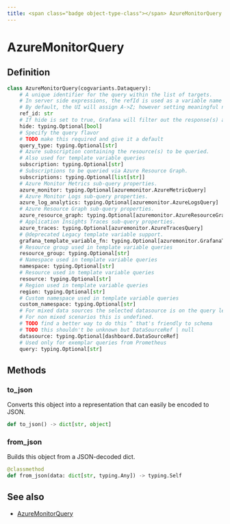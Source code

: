 ```yaml
---
title: <span class="badge object-type-class"></span> AzureMonitorQuery
---
```

# <span class="badge object-type-class"></span> AzureMonitorQuery

## Definition

```python
class AzureMonitorQuery(cogvariants.Dataquery):
    # A unique identifier for the query within the list of targets.
    # In server side expressions, the refId is used as a variable name to identify results.
    # By default, the UI will assign A->Z; however setting meaningful names may be useful.
    ref_id: str
    # If hide is set to true, Grafana will filter out the response(s) associated with this query before returning it to the panel.
    hide: typing.Optional[bool]
    # Specify the query flavor
    # TODO make this required and give it a default
    query_type: typing.Optional[str]
    # Azure subscription containing the resource(s) to be queried.
    # Also used for template variable queries
    subscription: typing.Optional[str]
    # Subscriptions to be queried via Azure Resource Graph.
    subscriptions: typing.Optional[list[str]]
    # Azure Monitor Metrics sub-query properties.
    azure_monitor: typing.Optional[azuremonitor.AzureMetricQuery]
    # Azure Monitor Logs sub-query properties.
    azure_log_analytics: typing.Optional[azuremonitor.AzureLogsQuery]
    # Azure Resource Graph sub-query properties.
    azure_resource_graph: typing.Optional[azuremonitor.AzureResourceGraphQuery]
    # Application Insights Traces sub-query properties.
    azure_traces: typing.Optional[azuremonitor.AzureTracesQuery]
    # @deprecated Legacy template variable support.
    grafana_template_variable_fn: typing.Optional[azuremonitor.GrafanaTemplateVariableQuery]
    # Resource group used in template variable queries
    resource_group: typing.Optional[str]
    # Namespace used in template variable queries
    namespace: typing.Optional[str]
    # Resource used in template variable queries
    resource: typing.Optional[str]
    # Region used in template variable queries
    region: typing.Optional[str]
    # Custom namespace used in template variable queries
    custom_namespace: typing.Optional[str]
    # For mixed data sources the selected datasource is on the query level.
    # For non mixed scenarios this is undefined.
    # TODO find a better way to do this ^ that's friendly to schema
    # TODO this shouldn't be unknown but DataSourceRef | null
    datasource: typing.Optional[dashboard.DataSourceRef]
    # Used only for exemplar queries from Prometheus
    query: typing.Optional[str]
```
## Methods

### <span class="badge object-method"></span> to_json

Converts this object into a representation that can easily be encoded to JSON.

```python
def to_json() -> dict[str, object]
```

### <span class="badge object-method"></span> from_json

Builds this object from a JSON-decoded dict.

```python
@classmethod
def from_json(data: dict[str, typing.Any]) -> typing.Self
```

## See also

 * <span class="badge builder"></span> [AzureMonitorQuery](./builder-AzureMonitorQuery.md)
